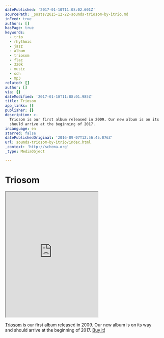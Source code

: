 ```yaml
---
datePublished: '2017-01-10T11:08:02.601Z'
sourcePath: _posts/2015-12-22-sounds-triosom-by-itrio.md
inFeed: true
authors: []
hasPage: true
keywords:
  - trio
  - rhythmic
  - jazz
  - album
  - triosom
  - flac
  - 320k
  - music
  - sch
  - mp3
related: []
author: []
via: {}
dateModified: '2017-01-10T11:08:01.985Z'
title: Triosom
app_links: []
publisher: {}
description: >-
  Triosom is our first album released in 2009. Our new album is on its way and
  should arrive at the beginning of 2017.
inLanguage: en
starred: false
datePublishedOriginal: '2016-09-07T12:56:45.076Z'
url: sounds-triosom-by-itrio/index.html
_context: 'http://schema.org'
_type: MediaObject

---
```

# Triosom

<iframe src="https://the-grid.github.io/ed-userhtml/?g=eJwljzsKwzAQBfucYhGk1ToQUvjXp88F9FlbwpYlpDWObx87Lh7MNAOv9UNWgaDwPlMndMyWcg1VA5u37Gp4VNW9AUd-dFzDs3qlbyOgZNOJbdukcUSFTAzyGOoYJ7-M6Dn7iClTKZNntNGsgRYuqNVijQopzWqnLB2HWfStApdp6IRjTjViWIs38t84-qhmvQY8rcQg-s8FoHd4y1NaVP2txetIDz8i50mO" height="408" style=""></iframe>

[Triosom][0] is our first album released in 2009\. Our new album is on its way and should arrive at the beginning of 2017\.
[Buy it!][1]

[0]: http://music.itrio.ch/album/triosom "Triosom"
[1]: http://music.itrio.ch/